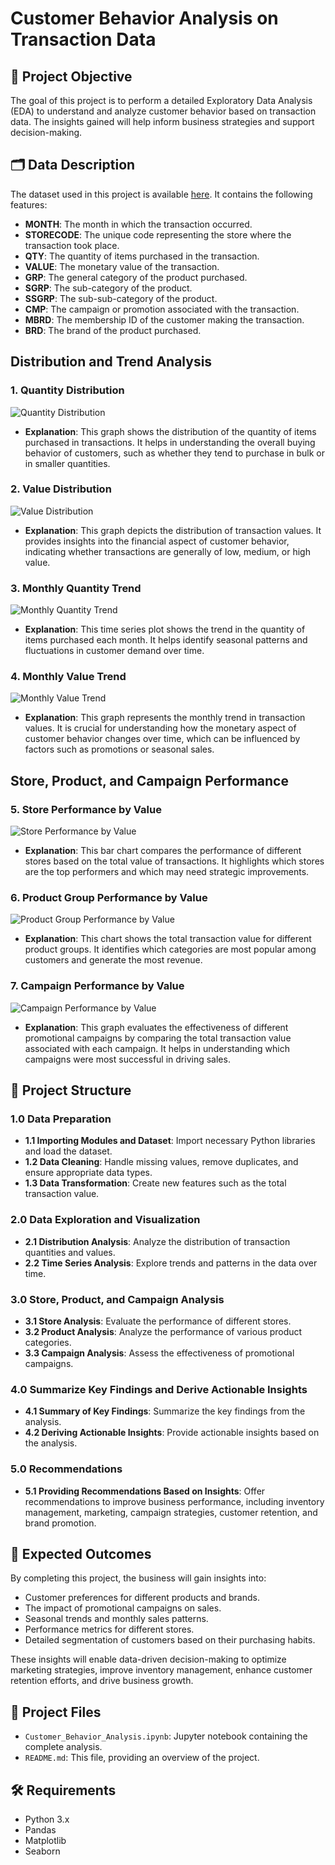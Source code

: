 # Customer Behavior Analysis on Transaction Data

## 🎯 Project Objective

The goal of this project is to perform a detailed Exploratory Data Analysis (EDA) to understand and analyze customer behavior based on transaction data. The insights gained will help inform business strategies and support decision-making.

## 🗂️ Data Description

The dataset used in this project is available [here](data\Store_Transaction_Data.csv). It contains the following features:

- **MONTH**: The month in which the transaction occurred.
- **STORECODE**: The unique code representing the store where the transaction took place.
- **QTY**: The quantity of items purchased in the transaction.
- **VALUE**: The monetary value of the transaction.
- **GRP**: The general category of the product purchased.
- **SGRP**: The sub-category of the product.
- **SSGRP**: The sub-sub-category of the product.
- **CMP**: The campaign or promotion associated with the transaction.
- **MBRD**: The membership ID of the customer making the transaction.
- **BRD**: The brand of the product purchased.

## Distribution and Trend Analysis

### 1. Quantity Distribution

![Quantity Distribution](quantity_distribution.png)

- **Explanation**: This graph shows the distribution of the quantity of items purchased in transactions. It helps in understanding the overall buying behavior of customers, such as whether they tend to purchase in bulk or in smaller quantities.

### 2. Value Distribution

![Value Distribution](graphs/value_distribution.png)

- **Explanation**: This graph depicts the distribution of transaction values. It provides insights into the financial aspect of customer behavior, indicating whether transactions are generally of low, medium, or high value.

### 3. Monthly Quantity Trend

![Monthly Quantity Trend](graphs/monthly_quantity_trend.png)

- **Explanation**: This time series plot shows the trend in the quantity of items purchased each month. It helps identify seasonal patterns and fluctuations in customer demand over time.

### 4. Monthly Value Trend

![Monthly Value Trend](graphs/monthly_value_trend.png)

- **Explanation**: This graph represents the monthly trend in transaction values. It is crucial for understanding how the monetary aspect of customer behavior changes over time, which can be influenced by factors such as promotions or seasonal sales.

## Store, Product, and Campaign Performance

### 5. Store Performance by Value

![Store Performance by Value](graphs/store_performance_by_value.png)

- **Explanation**: This bar chart compares the performance of different stores based on the total value of transactions. It highlights which stores are the top performers and which may need strategic improvements.

### 6. Product Group Performance by Value

![Product Group Performance by Value](graphs/product_group_performance_by_value.png)

- **Explanation**: This chart shows the total transaction value for different product groups. It identifies which categories are most popular among customers and generate the most revenue.

### 7. Campaign Performance by Value

![Campaign Performance by Value](graphs/campaign_performance_by_value.png)

- **Explanation**: This graph evaluates the effectiveness of different promotional campaigns by comparing the total transaction value associated with each campaign. It helps in understanding which campaigns were most successful in driving sales.

## 📝 Project Structure

### 1.0 Data Preparation

- **1.1 Importing Modules and Dataset**: Import necessary Python libraries and load the dataset.
- **1.2 Data Cleaning**: Handle missing values, remove duplicates, and ensure appropriate data types.
- **1.3 Data Transformation**: Create new features such as the total transaction value.

### 2.0 Data Exploration and Visualization

- **2.1 Distribution Analysis**: Analyze the distribution of transaction quantities and values.
- **2.2 Time Series Analysis**: Explore trends and patterns in the data over time.

### 3.0 Store, Product, and Campaign Analysis

- **3.1 Store Analysis**: Evaluate the performance of different stores.
- **3.2 Product Analysis**: Analyze the performance of various product categories.
- **3.3 Campaign Analysis**: Assess the effectiveness of promotional campaigns.

### 4.0 Summarize Key Findings and Derive Actionable Insights

- **4.1 Summary of Key Findings**: Summarize the key findings from the analysis.
- **4.2 Deriving Actionable Insights**: Provide actionable insights based on the analysis.

### 5.0 Recommendations

- **5.1 Providing Recommendations Based on Insights**: Offer recommendations to improve business performance, including inventory management, marketing, campaign strategies, customer retention, and brand promotion.

## 🚀 Expected Outcomes

By completing this project, the business will gain insights into:

- Customer preferences for different products and brands.
- The impact of promotional campaigns on sales.
- Seasonal trends and monthly sales patterns.
- Performance metrics for different stores.
- Detailed segmentation of customers based on their purchasing habits.

These insights will enable data-driven decision-making to optimize marketing strategies, improve inventory management, enhance customer retention efforts, and drive business growth.

## 📄 Project Files

- `Customer_Behavior_Analysis.ipynb`: Jupyter notebook containing the complete analysis.
- `README.md`: This file, providing an overview of the project.

## 🛠️ Requirements

- Python 3.x
- Pandas
- Matplotlib
- Seaborn
